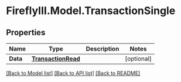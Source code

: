 # FireflyIII.Model.TransactionSingle
## Properties

Name | Type | Description | Notes
------------ | ------------- | ------------- | -------------
**Data** | [**TransactionRead**](TransactionRead.md) |  | [optional] 

[[Back to Model list]](../README.md#documentation-for-models) [[Back to API list]](../README.md#documentation-for-api-endpoints) [[Back to README]](../README.md)

